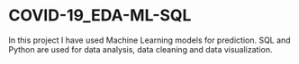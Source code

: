 # COVID-19_EDA-ML-SQL
In this project I have used Machine Learning models for prediction. SQL and Python are used for data analysis, data cleaning and data visualization.
